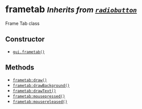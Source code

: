 frametab <small>_Inherits from [`radiobutton`](api/radiobutton)_</small>
========

Frame Tab class

Constructor
-----------

* [`gui.frametab()`](api/gui.frametab)

Methods
-------

* [`frametab:draw()`](api/frametab.draw)
* [`frametab:drawBackground()`](api/frametab.drawBackground)
* [`frametab:drawText()`](api/frametab.drawTitle)
* [`frametab:mousepressed()`](api/frametab.mousepressed)
* [`frametab:mousereleased()`](api/frametab.mousereleased)
